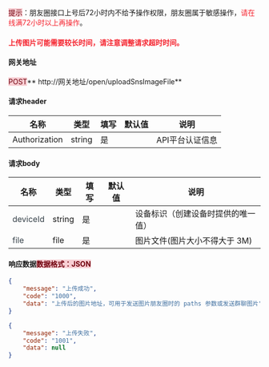<font style="background:#F8CED3;color:#70000D">提示</font>：朋友圈接口上号后72小时内不给予操作权限，朋友圈属于敏感操作，<font style="color:#F5222D;">请在线满72小时以上再操作</font>。

#### <font style="color:#F5222D;">上传图片可能需要较长时间，请注意调整请求超时时间。</font>
#### 网关地址
<font style="background:#F8CED3;color:#70000D">POST</font>** http://网关地址/open/uploadSnsImageFile**

#### 请求header
| **名称** | **类型** | **填写** | **默认值** | **说明** |
| --- | --- | --- | --- | --- |
| Authorization | string | 是 |  | API平台认证信息 |


#### 请求body
| **名称** | **类型** | **填写** | **默认值** | **说明** |
| --- | --- | --- | --- | --- |
| <font style="color:#364149;">deviceId</font> | string | 是 |  | 设备标识（创建设备时提供的唯一值） |
| <font style="color:#364149;background-color:#FFFFFF;">file</font> | file | 是 |  | 图片文件(图片大小不得大于 3M) |


#### 响应数据<font style="background:#F8CED3;color:#70000D">数据格式：JSON</font>
```json
{
    "message": "上传成功",
    "code": "1000",
    "data": "上传后的图片地址，可用于发送图片朋友圈时的 paths 参数或发送群聊图片"
}

{
    "message": "上传失败",
    "code": "1001",
    "data": null
}
```



